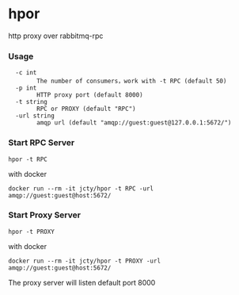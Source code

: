 # hpor
http proxy over rabbitmq-rpc

### Usage
```
  -c int
        The number of consumers，work with -t RPC (default 50)
  -p int
        HTTP proxy port (default 8000)
  -t string
        RPC or PROXY (default "RPC")
  -url string
        amqp url (default "amqp://guest:guest@127.0.0.1:5672/")
```

### Start RPC Server
```
hpor -t RPC
```
with docker
```
docker run --rm -it jcty/hpor -t RPC -url amqp://guest:guest@host:5672/
```

### Start Proxy Server
```
hpor -t PROXY
```
with docker
```
docker run --rm -it jcty/hpor -t PROXY -url amqp://guest:guest@host:5672/
```

The proxy server will listen default port 8000